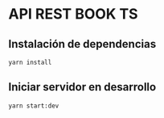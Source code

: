 # API REST BOOK TS

## Instalación de dependencias
```
yarn install
```

## Iniciar servidor en desarrollo
```
yarn start:dev
```
